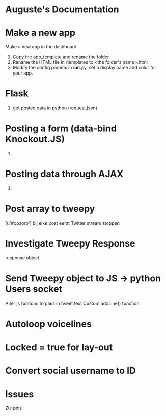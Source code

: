 # Auguste's Documentation

# Make a new app

Make a new app in the dashboard.

1. Copy the app_template and rename the folder.
2. Rename the HTML file in /templates to <the folder's name>.html
3. Modify the config params in __init__.py, set a display name and color for your app.

# Flask
1. get posted data in python (request.json)

# Posting a form (data-bind Knockout.JS)

1. 

# Posting data through AJAX

1.

# Post array to tweepy
[u'#opsoro']
bij elke post eerst Twitter stream stoppen


# Investigate Tweepy Response
response object

# Send Tweepy object to JS -> python Users socket
Alter js funtions to pass in tweet text
Custom addLine() function

# Autoloop voicelines

# Locked = true for lay-out


# Convert social username to ID

# Issues

Zie pics